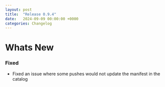```yaml
---
layout: post
title:  "Release 0.9.4"
date:   2024-09-09 00:00:00 +0000
categories: Changelog
---
```


# Whats New

### Fixed

- Fixed an issue where some pushes would not update the manifest in the catalog
